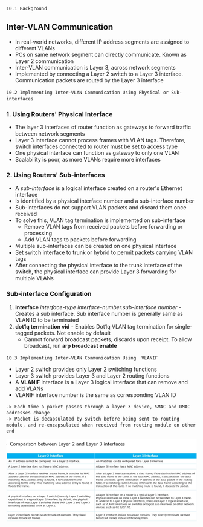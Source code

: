 `10.1 Background`

## Inter-VLAN Communication

- In real-world networks, different IP address segments are assigned to different VLANs
- PCs on same network segment can directly communicate. Known as Layer 2 communication
- Inter-VLAN communication is Layer 3, across network segments
- Implemented by connecting a Layer 2 switch to a Layer 3 interface. Communication packets are routed by the Layer 3 interface

`10.2 Implementing Inter-VLAN Communication Using Physical or Sub-interfaces`

### 1\. Using Routers' Physical Interface
- The layer 3 interfaces of router function as gateways to forward traffic between network segments
- Layer 3 interface cannot process frames with VLAN tags. Therefore, switch interfaces connected to router must be set to access type
- One physical interface can function as gateway to only one VLAN
- Scalability is poor, as more VLANs require more interfaces
### 2\. Using Routers' Sub-interfaces
- A *sub-interface* is a logical interface created on a router's Ethernet interface
- Is identified by a physical interface number and a sub-interface number
- Sub-interfaces do not support VLAN packets and discard them once received
- To solve this, VLAN tag termination is implemented on sub-interface
	- Remove VLAN tags from received packets before forwarding or processing
	- Add VLAN tags to packets before forwarding
- Multiple sub-interfaces can be created on one physical interface
- Set switch interface to trunk or hybrid to permit packets carrying VLAN tags
- After connecting the physical interface to the trunk interface of the switch, the physical interface can provide Layer 3 forwarding for multiple VLANs

### Sub-interface Configuration
1. **interface** *interface-type interface-number.sub-interface number* - Creates a sub interface. Sub interface number is generally same as VLAN ID to be terminated
2. **dot1q termination vid** - Enables Dot1q VLAN tag termination for single-tagged packets. Not enable by default
	- Cannot forward broadcast packets, discards upon receipt. To allow broadcast, run **arp broadcast enable**

`10.3 Implementing Inter-VLAN Communication Using  VLANIF`
- Layer 2 switch provides only Layer 2 switching functions
- Layer 3 switch provides Layer 3 and Layer 2 routing functions
- A **VLANIF** interface is a Layer 3 logical interface that can remove and add VLANs
- VLANIF interface number is the same as corresponding VLAN ID
```
-> Each time a packet passes through a layer 3 device, SMAC and DMAC addresses change
-> Packet is decapsulated by switch before being sent to routing module, and re-encapsulated when received from routing module on other end
```
![c6e5b997fa80af81ff9032b576b3b8c3.png](../_resources/c6e5b997fa80af81ff9032b576b3b8c3.png)